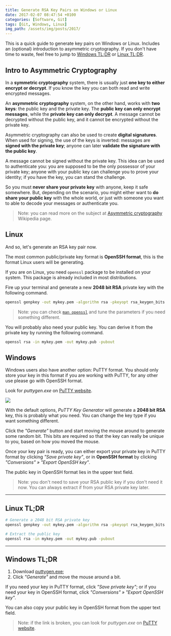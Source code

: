 ```yaml
---
title: Generate RSA Key Pairs on Windows or Linux
date: 2017-02-07 08:47:54 +0100
categories: [Software, Git]
tags: [Git, Windows, Linux]
img_path: /assets/img/posts/2017/
---
```


This is a quick guide to generate key pairs on Windows or Linux. Includes an (optional) introduction to asymmetric cryptography. If you don't have time to waste, feel free to jump to [Windows TL;DR](#windows-tldr) or [Linux TL;DR](#linux-tldr).

## Intro to Asymmetric Cryptography

In a **symmetric cryptography** system, there is usually just **one key to either encrypt or decrypt**. If you know the key you can both read and write encrypted messages.

An **asymmetric cryptography** system, on the other hand, works with **two keys**: the public key and the private key. The **public key can only encrypt messages**, while the **private key can only decrypt**. A message cannot be decrypted without the public key, and it cannot be encrypted without the private key.

Asymmetric cryptography can also be used to create **digital signatures**. When used for signing, the use of the keys is inverted: messages are **signed with the private key**; anyone can later **validate the signature with the public key**.

A message cannot be signed without the private key. This idea can be used to authenticate you: you are supposed to be the only possessor of your private key; anyone with your public key can challenge you to prove your identity; if you have the key, you can stand the challenge.

So you must **never share your private key** with anyone, keep it safe somewhere. But, depending on the scenario, you might either want to **do share your public key** with the whole world, or just with someone you want to able to decode your messages or authenticate you.

> Note: you can read more on the subject at [Asymmetric cryptography](https://en.wikipedia.org/wiki/Asymmetric_cryptography) Wikipedia page.

## Linux

And so, let's generate an RSA key pair now.

The most common public/private key format is **OpenSSH format**, this is the format Linux users will be generating.

If you are on Linux, you need `openssl` package to be installed on your system. This package is already included in most distributions.

Fire up your terminal and generate a new **2048 bit RSA** private key with the following command.

```bash
openssl genpkey -out mykey.pem -algorithm rsa -pkeyopt rsa_keygen_bits:2048
```

> Note: you can check [`man openssl`](http://linuxcommand.org/man_pages/openssl1.html) and tune the parameters if you need something different.

You will probably also need your public key. You can derive it from the private key by running the following command.

```bash
openssl rsa -in mykey.pem -out mykey.pub -pubout
```

## Windows

Windows users also have another option: PuTTY format. You should only store your key in this format if you are working with PuTTY, for any other use please go with OpenSSH format.

Look for *puttygen.exe* on [PuTTY website](http://www.putty.org/).

![](rsa-puttygen.png)

With the default options, *PuTTY Key Generator* will generate a **2048 bit RSA** key, this is probably what you need. You can change the key type if you want something different.

Click the *"Generate"* button and start moving the mouse around to generate some random bit. This bits are required so that the key can really be unique to you, based on how you moved the mouse.

Once your key pair is ready, you can either export your private key in PuTTY format by clicking *"Save private key"*, or in **OpenSSH format** by clicking *"Conversions" » "Export OpenSSH key"*.

The public key in OpenSSH format lies in the upper text field.

> Note: you don't need to save your RSA public key if you don't need it now. You can always extract if from your RSA private key later.

---

## Linux TL;DR

```bash
# Generate a 2048 bit RSA private key
openssl genpkey -out mykey.pem -algorithm rsa -pkeyopt rsa_keygen_bits:2048

# Extract the public key
openssl rsa -in mykey.pem -out mykey.pub -pubout
```

---

## Windows TL;DR

1. Download [puttygen.exe](https://the.earth.li/~sgtatham/putty/latest/x86/puttygen.exe);
2. Click *"Generate"* and move the mouse around a bit.

If you need your key in PuTTY format, click *"Save private key"*; or if you need your key in OpenSSH format, click *"Conversions" » "Export OpenSSH key"*.

You can also copy your public key in OpenSSH format from the upper text field.

> Note: if the link is broken, you can look for *puttygen.exe* on [PuTTY website](http://www.putty.org/).
